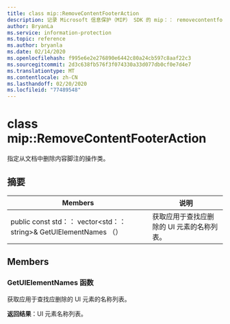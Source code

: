 ```yaml
---
title: class mip::RemoveContentFooterAction
description: 记录 Microsoft 信息保护（MIP） SDK 的 mip：： removecontentfooteraction 类。
author: BryanLa
ms.service: information-protection
ms.topic: reference
ms.author: bryanla
ms.date: 02/14/2020
ms.openlocfilehash: f995e6e2e276890e6442c80a24cb597c8aaf22c3
ms.sourcegitcommit: 2d3c638fb576f3f074330a33d077db0cf0e7d4e7
ms.translationtype: MT
ms.contentlocale: zh-CN
ms.lasthandoff: 02/20/2020
ms.locfileid: "77489548"
---
```

# <a name="class-mipremovecontentfooteraction"></a>class mip::RemoveContentFooterAction 
指定从文档中删除内容脚注的操作类。
  
## <a name="summary"></a>摘要
 Members                        | 说明                                
--------------------------------|---------------------------------------------
public const std：： vector\<std：： string\>& GetUIElementNames （）  |  获取应用于查找应删除的 UI 元素的名称列表。
  
## <a name="members"></a>Members
  
### <a name="getuielementnames-function"></a>GetUIElementNames 函数
获取应用于查找应删除的 UI 元素的名称列表。

  
**返回结果**：UI 元素名称列表。